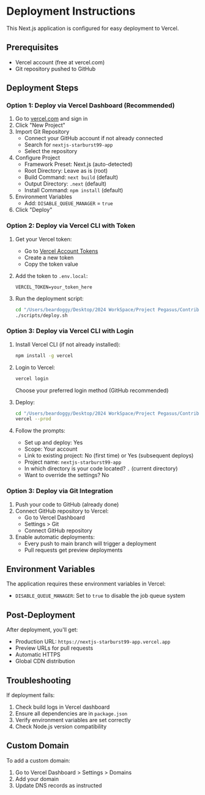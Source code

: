 # Deployment Instructions

This Next.js application is configured for easy deployment to Vercel.

## Prerequisites
- Vercel account (free at vercel.com)
- Git repository pushed to GitHub

## Deployment Steps

### Option 1: Deploy via Vercel Dashboard (Recommended)

1. Go to [vercel.com](https://vercel.com) and sign in
2. Click "New Project"
3. Import Git Repository
   - Connect your GitHub account if not already connected
   - Search for `nextjs-starburst99-app`
   - Select the repository
4. Configure Project
   - Framework Preset: Next.js (auto-detected)
   - Root Directory: Leave as is (root)
   - Build Command: `next build` (default)
   - Output Directory: `.next` (default)
   - Install Command: `npm install` (default)
5. Environment Variables
   - Add: `DISABLE_QUEUE_MANAGER` = `true`
6. Click "Deploy"

### Option 2: Deploy via Vercel CLI with Token

1. Get your Vercel token:
   - Go to [Vercel Account Tokens](https://vercel.com/account/tokens)
   - Create a new token
   - Copy the token value

2. Add the token to `.env.local`:
   ```
   VERCEL_TOKEN=your_token_here
   ```

3. Run the deployment script:
   ```bash
   cd "/Users/beardoggy/Desktop/2024 WorkSpace/Project Pegasus/Contributor B/quality-issue"
   ./scripts/deploy.sh
   ```

### Option 3: Deploy via Vercel CLI with Login

1. Install Vercel CLI (if not already installed):
   ```bash
   npm install -g vercel
   ```

2. Login to Vercel:
   ```bash
   vercel login
   ```
   Choose your preferred login method (GitHub recommended)

3. Deploy:
   ```bash
   cd "/Users/beardoggy/Desktop/2024 WorkSpace/Project Pegasus/Contributor B/quality-issue"
   vercel --prod
   ```

4. Follow the prompts:
   - Set up and deploy: Yes
   - Scope: Your account
   - Link to existing project: No (first time) or Yes (subsequent deploys)
   - Project name: `nextjs-starburst99-app`
   - In which directory is your code located? `.` (current directory)
   - Want to override the settings? No

### Option 3: Deploy via Git Integration

1. Push your code to GitHub (already done)
2. Connect GitHub repository to Vercel:
   - Go to Vercel Dashboard
   - Settings > Git
   - Connect GitHub repository
3. Enable automatic deployments:
   - Every push to main branch will trigger a deployment
   - Pull requests get preview deployments

## Environment Variables

The application requires these environment variables in Vercel:

- `DISABLE_QUEUE_MANAGER`: Set to `true` to disable the job queue system

## Post-Deployment

After deployment, you'll get:
- Production URL: `https://nextjs-starburst99-app.vercel.app`
- Preview URLs for pull requests
- Automatic HTTPS
- Global CDN distribution

## Troubleshooting

If deployment fails:
1. Check build logs in Vercel dashboard
2. Ensure all dependencies are in `package.json`
3. Verify environment variables are set correctly
4. Check Node.js version compatibility

## Custom Domain

To add a custom domain:
1. Go to Vercel Dashboard > Settings > Domains
2. Add your domain
3. Update DNS records as instructed
